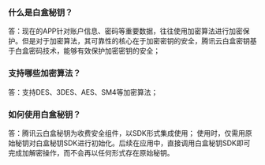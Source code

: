 ### 什么是白盒秘钥？
答：现在的APP针对账户信息、密码等重要数据，往往使用加密算法进行加密保护。但是对于加密算法，其可靠性的核心在于加密密钥的安全，腾讯云白盒密钥基于白盒密码技术，能够有效保护加密密钥的安全；

### 支持哪些加密算法？
答：支持DES、3DES、AES、SM4等加密算法；

### 如何使用白盒秘钥？
答：腾讯云白盒秘钥为收费安全组件，以SDK形式集成使用；
使用时，仅需用原始秘钥对白盒秘钥SDK进行初始化。后续在应用中，直接调用白盒秘钥SDK即可完成加解密操作，而不会再以任何形式存在原始秘钥。
